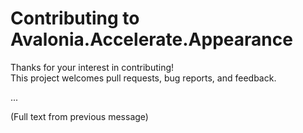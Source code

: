 # Contributing to Avalonia.Accelerate.Appearance

Thanks for your interest in contributing!  
This project welcomes pull requests, bug reports, and feedback.

...

(Full text from previous message)
